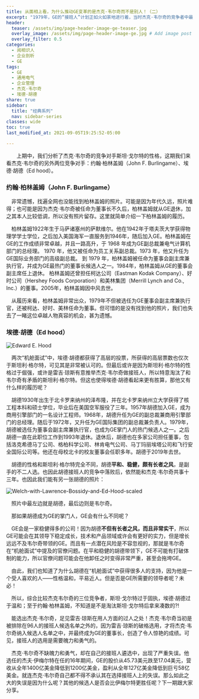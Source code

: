 ```yaml
---
title: 从面相上看，为什么推动GE变革的是杰克·韦尔奇而不是别人！（二）
excerpt: "1979年，GE的“接班人”计划正如火如荼地进行着，当时杰克·韦尔奇的竞争者中最有竞争力的有三位候选人：斯坦利·格尔特（Stanley Gault）、约翰·柏林盖姆（John F. Burlingame）、埃德·胡德（Ed hood）。如果他们其中一位当选，GE是否仍然能有辉煌的二十年？"
header:
  teaser: /assets/img/page-header-image-ge-teaser.jpg
  overlay_image: /assets/img/page-header-image-ge.jpg # Add image post (optional)
  overlay_filter: 0.5
categories:
  - 阅相识人
  - 企业剖析
  - GE
tags: 
  - GE
  - 通用电气
  - 企业管理
  - 杰克·韦尔奇
  - 埃德·胡德
share: true
sidebar:
  title: "经典系列"
  nav: sidebar-series
classes: wide
toc: true
last_modified_at: 2021-09-05T19:25:52-05:00

---
```


&emsp;&emsp;上期中，我们分析了杰克·韦尔奇的竞争对手斯坦·戈尔特的性格，这期我们来看杰克·韦尔奇的另外两位竞争对手：约翰·柏林盖姆（John F. Burlingame）、埃德·胡德（Ed hood）。



### 约翰·柏林盖姆（John F. Burlingame）

&emsp;非常遗憾，找遍全网也没能找到柏林盖姆的照片。可能是因为年代久远，照片难得；也可能是因为杰克·韦尔奇被任命为董事长不久后，柏林盖姆就从GE退休，加之其本人比较低调，所以没有照片留存。这里就简单介绍一下柏林盖姆的履历。

&emsp;柏林盖姆1922年生于马萨诸塞州的萨默维尔。他在1942年于塔夫茨大学获得物理学学士学位，之后加入美国海军一直服务到1946年，随后加入GE。柏林盖姆在GE的工作成绩非常卓越，并且一路高升，于 1968 年成为GE副总裁兼电气计算机部门的总经理。 1970 年，他又被任命为员工关系副总裁。1973 年，他又升任为GE国际业务部门的高级副总裁。 到 1979 年，柏林盖姆被任命为董事会副主席兼执行官，并成为GE最热门的董事长候选人之一。1984年，柏林盖姆从GE的董事会副主席任上退休。 柏林盖姆还曾担任柯达公司（Eastman Kodak Company）、好时公司（Hershey Foods Corporation）和美林集团（Merrill Lynch and Co., Inc.）的董事。2005年，柏林盖姆因中风去世。

&emsp;从履历来看，柏林盖姆非常出众，1979年不但被选任为GE董事会副主席兼执行官，还被柯达、好时、美林任命为董事。但可惜的是没有找到他的照片，我们也失去了一睹这位卓越人物真容的机会，甚为遗憾。

### 埃德·胡德（Ed hood）

<img src="https://cdn.jsdelivr.net/gh/kewtgh/PicSunflowers@main/img/Edward E. Hood.jpg" alt="Edward E. Hood" style="vertical-align:middle;" />

&emsp;两次“机舱面试”中，埃德·胡德都获得了高层的投票，所获得的高层票数也仅次于斯坦利·格尔特，可见其是非常被认可的。但最后或许是因为斯坦利·格尔特的性格过于倔强，或许是雷吉·琼斯有意推举杰克·韦尔奇做接班人，所以特意淘汰了和韦尔奇有矛盾的斯坦利·格尔特。但这也使得埃德·胡德看起来更有胜算，那他又有什么样的履历呢？

&emsp;胡德1930年出生于北卡罗来纳州的泽布隆，并在北卡罗来纳州立大学获得了核工程本科和硕士学位，毕业后在美国空军服役了三年。1957年胡德加入GE，成为商用引擎部门的一名设计工程师。1968年，胡德升任为GE的副总裁兼商用引擎部门的总经理。随后于1972年，又升任为GE国际集团的副总裁兼负责人。1979年，胡德被选任为董事会副主席兼执行官，也成为GE掌门人的热门候选人之一。之后胡德一直在此职位工作到1993年退休。退休后，胡德也在多家公司担任董事，包括洛克希德马丁公司、格柏科学公司、林肯电气公司、马丁玛丽埃塔公司和飞行安全国际公司等。他还在母校北卡的校友董事会任职多年。胡德于2019年去世。

&emsp;胡德的性格和斯坦利·格尔特完全不同，胡德**平和、稳健，颇有长者之风**，是副手的不二人选。也因此胡德接班人的竞争中落败后，依然能和杰克·韦尔奇共事十三年。也因此我们能有另一张胡德的照片：

![Welch-with-Lawrence-Bossidy-and-Ed-Hood-scaled](https://cdn.jsdelivr.net/gh/kewtgh/PicSunflowers@main/img/Welch-with-Lawrence-Bossidy-and-Ed-Hood-scaled.jpg)

&emsp;照片中最左边就是胡德，最后边则是韦尔奇。

&emsp;那如果胡德成为GE的掌门人，GE会有什么不同呢？

&emsp;GE会是一家稳健得多的公司！因为胡德**不但有长者之风，而且非常实干**，所以GE可能会在其领导下稳定成长，技术和产品领域或许会有更好的实力，但是增长远远不及韦尔奇带领的GE。而且有一点潜在风险是不容忽视的，那就是韦尔奇在“机舱面试”中提及的官僚问题。在平和稳健的胡德带领下，GE不可能有打破体制的能力，所以官僚问题可能会在他卸任之时变得非常严重，甚至会拖垮GE。

&emsp;由此，我们也知道了为什么胡德在“机舱面试”中获得很多人的支持，因为他是一个受人喜欢的人——性格温和，平易近人。但是否是GE所需要的领导者呢？未必！

&emsp;所以，综合比较杰克韦尔奇的三位竞争者，斯坦·戈尔特过于固执，埃德·胡德过于温和；至于约翰·柏林盖姆，不知道是不是淘汰斯坦·戈尔特后拿来凑数的?! 

&emsp;能选出杰克·韦尔奇，足见雷吉·琼斯在用人方面的过人之处！杰克·韦尔奇当初是被排除在96人的接班人候选名单之外的，因为雷吉·琼斯的破格选用，才将杰克·韦尔奇纳入候选人名单之中，并最终成为GE的董事长，创造了令人惊艳的成绩。可见，接班人的选用是需要魄力和勇气的。

&emsp;杰克·韦尔奇不缺魄力和勇气，却在自己的接班人遴选中，出现了严重失误。他选任的杰夫·伊梅尔特在任的16年期间，GE的股价从45.73美元跌至17.04美元，营收从全年1400亿美金降低到1200亿美金，盈利从全年127亿美金降低到巨亏58亿美金。就连杰克·韦尔奇自己都不得不承认其在选择接班人上的失误。那么如此之大的失误是因为什么呢？其他的候选人是否会比伊梅尔特更胜任呢？下一期跟大家分享。
